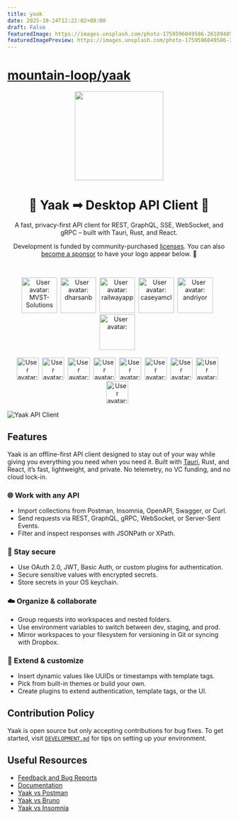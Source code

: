 ```yaml
---
title: yaak
date: 2025-10-24T12:22:02+08:00
draft: False
featuredImage: https://images.unsplash.com/photo-1759596049586-26189489dd29?ixid=M3w0NjAwMjJ8MHwxfHJhbmRvbXx8fHx8fHx8fDE3NjEyNzk2OTh8&ixlib=rb-4.1.0
featuredImagePreview: https://images.unsplash.com/photo-1759596049586-26189489dd29?ixid=M3w0NjAwMjJ8MHwxfHJhbmRvbXx8fHx8fHx8fDE3NjEyNzk2OTh8&ixlib=rb-4.1.0
---
```


# [mountain-loop/yaak](https://github.com/mountain-loop/yaak)

<p align="center">
  <a href="https://github.com/JamesIves/github-sponsors-readme-action">
    <img width="200px" src="https://github.com/mountain-loop/yaak/raw/main/src-tauri/icons/icon.png">
  </a>
</p>

<h1 align="center">
  💫 Yaak ➟ Desktop API Client 💫
</h1>

<p align="center">
    A fast, privacy-first API client for REST, GraphQL, SSE, WebSocket, and gRPC – built with Tauri, Rust, and React.
</p>
<p align="center">
 Development is funded by community-purchased <a href="https://yaak.app/pricing">licenses</a>. You can also <a href="https://github.com/sponsors/gschier">become a sponsor</a> to have your logo appear below. 💖
</p>
<br>



<p align="center">
  <!-- sponsors-premium --><a href="https://github.com/MVST-Solutions"><img src="https:&#x2F;&#x2F;github.com&#x2F;MVST-Solutions.png" width="80px" alt="User avatar: MVST-Solutions" /></a>&nbsp;&nbsp;<a href="https://github.com/dharsanb"><img src="https:&#x2F;&#x2F;github.com&#x2F;dharsanb.png" width="80px" alt="User avatar: dharsanb" /></a>&nbsp;&nbsp;<a href="https://github.com/railwayapp"><img src="https:&#x2F;&#x2F;github.com&#x2F;railwayapp.png" width="80px" alt="User avatar: railwayapp" /></a>&nbsp;&nbsp;<a href="https://github.com/caseyamcl"><img src="https:&#x2F;&#x2F;github.com&#x2F;caseyamcl.png" width="80px" alt="User avatar: caseyamcl" /></a>&nbsp;&nbsp;<a href="https://github.com/andriyor"><img src="https:&#x2F;&#x2F;github.com&#x2F;andriyor.png" width="80px" alt="User avatar: andriyor" /></a>&nbsp;&nbsp;<a href="https://github.com/"><img src="https:&#x2F;&#x2F;raw.githubusercontent.com&#x2F;JamesIves&#x2F;github-sponsors-readme-action&#x2F;dev&#x2F;.github&#x2F;assets&#x2F;placeholder.png" width="80px" alt="User avatar: " /></a>&nbsp;&nbsp;<!-- sponsors-premium -->
</p>
<p align="center">
  <!-- sponsors-base --><a href="https://github.com/seanwash"><img src="https:&#x2F;&#x2F;github.com&#x2F;seanwash.png" width="50px" alt="User avatar: seanwash" /></a>&nbsp;&nbsp;<a href="https://github.com/jerath"><img src="https:&#x2F;&#x2F;github.com&#x2F;jerath.png" width="50px" alt="User avatar: jerath" /></a>&nbsp;&nbsp;<a href="https://github.com/itsa-sh"><img src="https:&#x2F;&#x2F;github.com&#x2F;itsa-sh.png" width="50px" alt="User avatar: itsa-sh" /></a>&nbsp;&nbsp;<a href="https://github.com/dmmulroy"><img src="https:&#x2F;&#x2F;github.com&#x2F;dmmulroy.png" width="50px" alt="User avatar: dmmulroy" /></a>&nbsp;&nbsp;<a href="https://github.com/timcole"><img src="https:&#x2F;&#x2F;github.com&#x2F;timcole.png" width="50px" alt="User avatar: timcole" /></a>&nbsp;&nbsp;<a href="https://github.com/VLZH"><img src="https:&#x2F;&#x2F;github.com&#x2F;VLZH.png" width="50px" alt="User avatar: VLZH" /></a>&nbsp;&nbsp;<a href="https://github.com/terasaka2k"><img src="https:&#x2F;&#x2F;github.com&#x2F;terasaka2k.png" width="50px" alt="User avatar: terasaka2k" /></a>&nbsp;&nbsp;<a href="https://github.com/majudhu"><img src="https:&#x2F;&#x2F;github.com&#x2F;majudhu.png" width="50px" alt="User avatar: majudhu" /></a>&nbsp;&nbsp;<a href="https://github.com/axelrindle"><img src="https:&#x2F;&#x2F;github.com&#x2F;axelrindle.png" width="50px" alt="User avatar: axelrindle" /></a>&nbsp;&nbsp;<!-- sponsors-base -->
</p>

![Yaak API Client](https://yaak.app/static/screenshot.png)


## Features

Yaak is an offline-first API client designed to stay out of your way while giving you everything you need when you need it. 
Built with [Tauri](https://tauri.app), Rust, and React, it’s fast, lightweight, and private. No telemetry, no VC funding, and no cloud lock-in.  


### 🌐 Work with any API

- Import collections from Postman, Insomnia, OpenAPI, Swagger, or Curl.
- Send requests via REST, GraphQL, gRPC, WebSocket, or Server-Sent Events.
- Filter and inspect responses with JSONPath or XPath.

### 🔐 Stay secure
- Use OAuth 2.0, JWT, Basic Auth, or custom plugins for authentication.
- Secure sensitive values with encrypted secrets. 
- Store secrets in your OS keychain.

### ☁️ Organize & collaborate
- Group requests into workspaces and nested folders.
- Use environment variables to switch between dev, staging, and prod.
- Mirror workspaces to your filesystem for versioning in Git or syncing with Dropbox.

### 🧩 Extend & customize
- Insert dynamic values like UUIDs or timestamps with template tags.
- Pick from built-in themes or build your own.
- Create plugins to extend authentication, template tags, or the UI.


## Contribution Policy

Yaak is open source but only accepting contributions for bug fixes. To get started, 
visit [`DEVELOPMENT.md`](DEVELOPMENT.md) for tips on setting up your environment.

## Useful Resources

- [Feedback and Bug Reports](https://feedback.yaak.app)
- [Documentation](https://feedback.yaak.app/help)
- [Yaak vs Postman](https://yaak.app/alternatives/postman)
- [Yaak vs Bruno](https://yaak.app/alternatives/bruno)
- [Yaak vs Insomnia](https://yaak.app/alternatives/insomnia)
